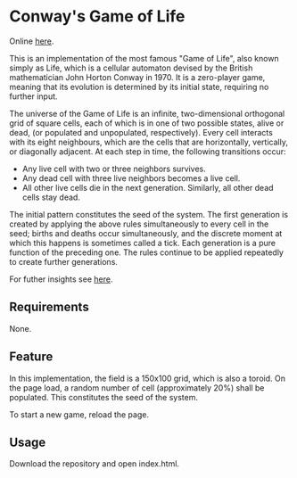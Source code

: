 # Conway's Game of Life
Online [here](https://ducthang-vu.github.io/game_of_life/).

This is an implementation of the most famous "Game of Life", also known simply as Life, which is a cellular automaton devised by the British mathematician John Horton Conway in 1970. It is a zero-player game, meaning that its evolution is determined by its initial state, requiring no further input.

The universe of the Game of Life is an infinite, two-dimensional orthogonal grid of square cells, each of which is in one of two possible states, alive or dead, (or populated and unpopulated, respectively). Every cell interacts with its eight neighbours, which are the cells that are horizontally, vertically, or diagonally adjacent. At each step in time, the
following transitions occur:
* Any live cell with two or three neighbors survives.
* Any dead cell with three live neighbors becomes a live cell.
* All other live cells die in the next generation. Similarly, all other dead cells stay dead.

The initial pattern constitutes the seed of the system. The first generation is created by applying the above rules simultaneously to every cell in the seed; births and deaths occur simultaneously, and the discrete moment at which this happens is sometimes called a tick.
Each generation is a pure function of the preceding one. The rules continue to be applied repeatedly to create further generations.

For futher insights see [here](https://en.wikipedia.org/wiki/Conway%27s_Game_of_Life).


## Requirements
None.

## Feature
In this implementation, the field is a 150x100 grid, which is also a toroid. On the page load, a random number of cell (approximately 20%) shall be populated. This constitutes the seed of the system.

To start a new game, reload the page.


## Usage
Download the repository and open index.html.
